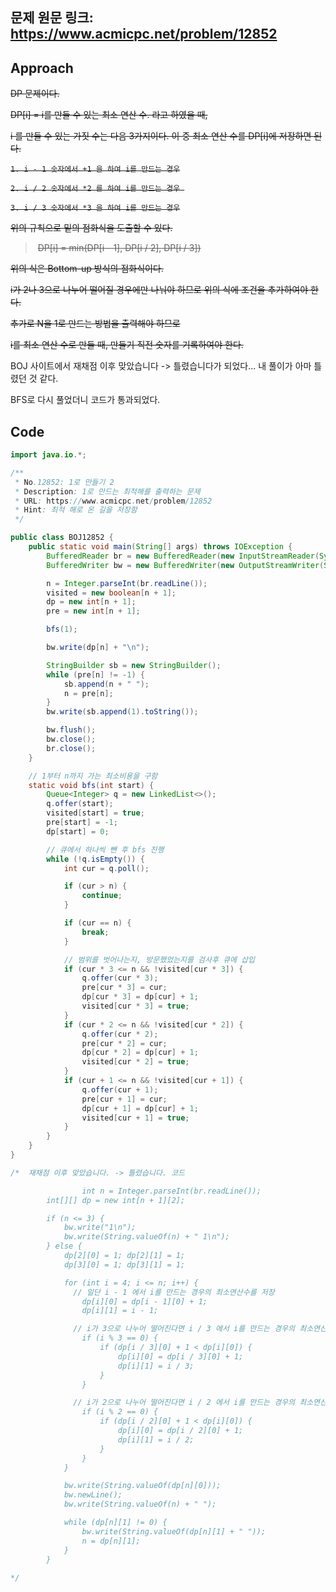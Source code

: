 ## 문제 원문 링크: https://www.acmicpc.net/problem/12852

## Approach

~~DP 문제이다.~~

~~DP[i] = i를 만들 수 있는 최소 연산 수. 라고 하였을 때,~~

~~i 를 만들 수 있는 가짓 수는 다음 3가지이다. 이 중 최소 연산 수를 DP[i]에 저장하면 된다.~~

​		~~`1. i - 1 숫자에서 +1 을 하여 i를 만드는 경우`~~

​		~~`2. i / 2 숫자에서 *2 를 하여 i를 만드는 경우 `~~

​		~~`3. i / 3 숫자에서 *3 을 하여 i를 만드는 경우`~~

~~위의 규칙으로 밑의 점화식을 도출할 수 있다.~~

> ​		~~DP[i] = min(DP[i - 1], DP[i / 2], DP[i / 3])~~

~~위의 식은 Bottom-up 방식의 점화식이다.~~ 

~~i가 2나 3으로 나누어 떨어질 경우에만 나눠야 하므로 위의 식에 조건을 추가하여야 한다.~~

~~추가로 N을 1로 만드는 방법을 출력해야 하므로~~

~~i를 최소 연산 수로 만들 때, 만들기 직전 숫자를 기록하여야 한다.~~

BOJ 사이트에서 재채점 이후 맞았습니다 -> 틀렸습니다가 되었다... 내 풀이가 아마 틀렸던 것 같다. 

BFS로 다시 풀었더니 코드가 통과되었다.

## Code

```java
import java.io.*;

/**
 * No.12852: 1로 만들기 2
 * Description: 1로 만드는 최적해를 출력하는 문제
 * URL: https://www.acmicpc.net/problem/12852
 * Hint: 최적 해로 온 길을 저장함
 */

public class BOJ12852 {
    public static void main(String[] args) throws IOException {
        BufferedReader br = new BufferedReader(new InputStreamReader(System.in));
        BufferedWriter bw = new BufferedWriter(new OutputStreamWriter(System.out));

        n = Integer.parseInt(br.readLine());
        visited = new boolean[n + 1];
        dp = new int[n + 1];
        pre = new int[n + 1];

        bfs(1);

        bw.write(dp[n] + "\n");

        StringBuilder sb = new StringBuilder();
        while (pre[n] != -1) {
            sb.append(n + " ");
            n = pre[n];
        }
        bw.write(sb.append(1).toString());

        bw.flush();
        bw.close();
        br.close();
    }

    // 1부터 n까지 가는 최소비용을 구함
    static void bfs(int start) {
        Queue<Integer> q = new LinkedList<>();
        q.offer(start);
        visited[start] = true;
        pre[start] = -1;
        dp[start] = 0;

        // 큐에서 하나씩 뺀 후 bfs 진행
        while (!q.isEmpty()) {
            int cur = q.poll();

            if (cur > n) {
                continue;
            }

            if (cur == n) {
                break;
            }

            // 범위를 벗어나는지, 방문했었는지를 검사후 큐에 삽입
            if (cur * 3 <= n && !visited[cur * 3]) {
                q.offer(cur * 3);
                pre[cur * 3] = cur;
                dp[cur * 3] = dp[cur] + 1;
                visited[cur * 3] = true;
            }
            if (cur * 2 <= n && !visited[cur * 2]) {
                q.offer(cur * 2);
                pre[cur * 2] = cur;
                dp[cur * 2] = dp[cur] + 1;
                visited[cur * 2] = true;
            }
            if (cur + 1 <= n && !visited[cur + 1]) {
                q.offer(cur + 1);
                pre[cur + 1] = cur;
                dp[cur + 1] = dp[cur] + 1;
                visited[cur + 1] = true;
            }
        }
    }
}

/*	재채점 이후 맞았습니다. -> 틀렸습니다. 코드

				int n = Integer.parseInt(br.readLine());
        int[][] dp = new int[n + 1][2];

        if (n <= 3) {
            bw.write("1\n");
            bw.write(String.valueOf(n) + " 1\n");
        } else {
            dp[2][0] = 1; dp[2][1] = 1;
            dp[3][0] = 1; dp[3][1] = 1;

            for (int i = 4; i <= n; i++) {
              // 일단 i - 1 에서 i를 만드는 경우의 최소연산수를 저장
                dp[i][0] = dp[i - 1][0] + 1;
                dp[i][1] = i - 1;

              // i가 3으로 나누어 떨어진다면 i / 3 에서 i를 만드는 경우의 최소연산수를 저장
                if (i % 3 == 0) {
                    if (dp[i / 3][0] + 1 < dp[i][0]) {
                        dp[i][0] = dp[i / 3][0] + 1;
                        dp[i][1] = i / 3;
                    }
                }

              // i가 2으로 나누어 떨어진다면 i / 2 에서 i를 만드는 경우의 최소연산수를 저장
                if (i % 2 == 0) {
                    if (dp[i / 2][0] + 1 < dp[i][0]) {
                        dp[i][0] = dp[i / 2][0] + 1;
                        dp[i][1] = i / 2;
                    }
                }
            }

            bw.write(String.valueOf(dp[n][0]));
            bw.newLine();
            bw.write(String.valueOf(n) + " ");

            while (dp[n][1] != 0) {
                bw.write(String.valueOf(dp[n][1] + " "));
                n = dp[n][1];
            }
        }
        
*/
```

​	